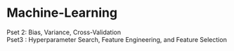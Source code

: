 # Machine-Learning
Pset 2: Bias, Variance, Cross-Validation<br />
Pset3 : Hyperparameter Search, Feature Engineering, and Feature Selection
